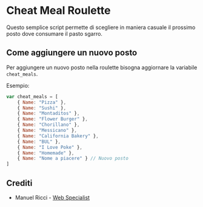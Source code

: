 # Cheat Meal Roulette

Questo semplice script permette di scegliere in maniera casuale il prossimo posto dove consumare il pasto sgarro.

## Come aggiungere un nuovo posto

Per aggiungere un nuovo posto nella roulette bisogna aggiornare la variabile `cheat_meals`.

Esempio:

```javascript
var cheat_meals = [
	{ Name: "Pizza" },
	{ Name: "Sushi" },
	{ Name: "Montaditos" },
	{ Name: "Flower Burger" },
	{ Name: "Chorillano" },
	{ Name: "Messicano" },
	{ Name: "California Bakery" },
	{ Name: "BUL" },
	{ Name: "I Love Poke" },
	{ Name: "Homemade" },
	{ Name: "Nome a piacere" } // Nuovo posto
]
```

## Crediti

- Manuel Ricci - [Web Specialist](https://manuelricci.com)
